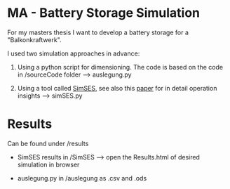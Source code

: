 # MA - Battery Storage Simulation

For my masters thesis I want to develop a battery storage for a "Balkonkraftwerk".

I used two simulation approaches in advance:

1) Using a python script for dimensioning. The code is based on the code in /sourceCode folder --> auslegung.py

2) Using a tool called [SimSES](https://gitlab.lrz.de/open-ees-ses/simses), see also this [paper](https://doi.org/10.1016/j.est.2021.103743) for in detail operation insights --> simSES.py

# Results

Can be found under /results

- SimSES results in /SimSES --> open the Results.html of desired simulation in browser

- auslegung.py in /auslegung as .csv and .ods


